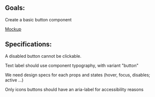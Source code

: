 ## Goals:
Create a basic button component

[Mockup](https://www.figma.com/file/939bW74C3TLW5VAzK23uox/moonstone-components?node-id=70%3A287)

## Specifications:
A disabled button cannot be clickable.

Text label should use component typography, with variant "button"

We need design specs for each props and states (hover, focus, disables; active ...)

Only icons buttons should have an aria-label for accessibility reasons
